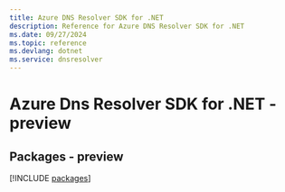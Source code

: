 ```yaml
---
title: Azure DNS Resolver SDK for .NET
description: Reference for Azure DNS Resolver SDK for .NET
ms.date: 09/27/2024
ms.topic: reference
ms.devlang: dotnet
ms.service: dnsresolver
---
```

# Azure Dns Resolver SDK for .NET - preview
## Packages - preview
[!INCLUDE [packages](dns-resolver-index.md)]